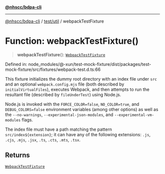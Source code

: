 [**@nhscc/bdpa-cli**](../../../README.md)

***

[@nhscc/bdpa-cli](../../../README.md) / [test/util](../README.md) / webpackTestFixture

# Function: webpackTestFixture()

> **webpackTestFixture**(): [`WebpackTestFixture`](../type-aliases/WebpackTestFixture.md)

Defined in: node\_modules/@-xun/test-mock-fixture/dist/packages/test-mock-fixture/src/fixtures/webpack-test.d.ts:66

This fixture initializes the dummy root directory with an index file under
`src` and an optional `webpack.config.mjs` file (both described by
`initialVirtualFiles`), executes Webpack, and then attempts to run the
resultant file (described by `fileUnderTest`) using Node.js.

Node.js is invoked with the `FORCE_COLOR=false`, `NO_COLOR=true`, and
`DEBUG_COLORS=false` environment variables (among other options) as well as
the `--no-warnings`, `--experimental-json-modules`, and
`--experimental-vm-modules` flags.

The index file must have a path matching the pattern `src/index${extension}`;
it can have any of the following extensions: `.js`, `.cjs`, `.mjs`, `.jsx`,
`.ts`, `.cts`, `.mts`, `.tsx`.

## Returns

[`WebpackTestFixture`](../type-aliases/WebpackTestFixture.md)
